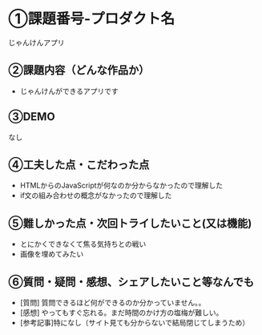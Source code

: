 # ①課題番号-プロダクト名
じゃんけんアプリ

## ②課題内容（どんな作品か）

- じゃんけんができるアプリです

## ③DEMO
なし

## ④工夫した点・こだわった点

- HTMLからのJavaScriptが何なのか分からなかったので理解した
- if文の組み合わせの概念がなかったので理解した 

## ⑤難しかった点・次回トライしたいこと(又は機能)

- とにかくできなくて焦る気持ちとの戦い
- 画像を埋めてみたい

## ⑥質問・疑問・感想、シェアしたいこと等なんでも

- [質問] 質問できるほど何ができるのか分かっていません。。
- [感想] やってもすぐ忘れる。まだ時間のかけ方の塩梅が難しい。
- [参考記事]特になし（サイト見ても分からないで結局閉じてしまうため）